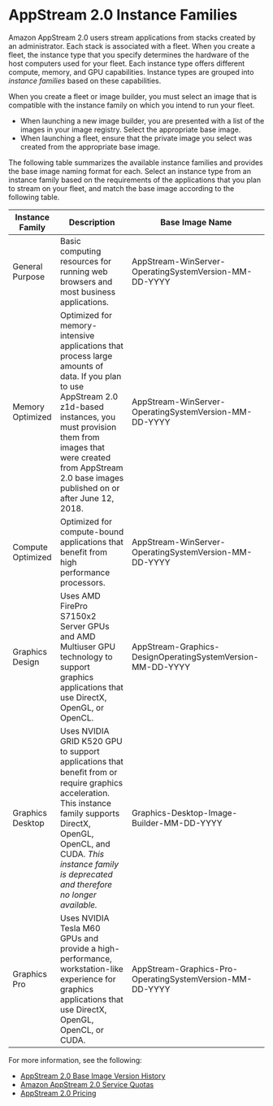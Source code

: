 # AppStream 2\.0 Instance Families<a name="instance-types"></a>

Amazon AppStream 2\.0 users stream applications from stacks created by an administrator\. Each stack is associated with a fleet\. When you create a fleet, the instance type that you specify determines the hardware of the host computers used for your fleet\. Each instance type offers different compute, memory, and GPU capabilities\. Instance types are grouped into *instance families* based on these capabilities\.

When you create a fleet or image builder, you must select an image that is compatible with the instance family on which you intend to run your fleet\.
+ When launching a new image builder, you are presented with a list of the images in your image registry\. Select the appropriate base image\.
+ When launching a fleet, ensure that the private image you select was created from the appropriate base image\.

The following table summarizes the available instance families and provides the base image naming format for each\. Select an instance type from an instance family based on the requirements of the applications that you plan to stream on your fleet, and match the base image according to the following table\.


| Instance Family | Description | Base Image Name | 
| --- | --- | --- | 
| General Purpose | Basic computing resources for running web browsers and most business applications\. | AppStream\-WinServer\-OperatingSystemVersion\-MM\-DD\-YYYY | 
| Memory Optimized | Optimized for memory\-intensive applications that process large amounts of data\. If you plan to use AppStream 2\.0 z1d\-based instances, you must provision them from images that were created from AppStream 2\.0 base images published on or after June 12, 2018\.  | AppStream\-WinServer\-OperatingSystemVersion\-MM\-DD\-YYYY | 
| Compute Optimized | Optimized for compute\-bound applications that benefit from high performance processors\. | AppStream\-WinServer\-OperatingSystemVersion\-MM\-DD\-YYYY | 
| Graphics Design | Uses AMD FirePro S7150x2 Server GPUs and AMD Multiuser GPU technology to support graphics applications that use DirectX, OpenGL, or OpenCL\. | AppStream\-Graphics\-DesignOperatingSystemVersion\-MM\-DD\-YYYY | 
| Graphics Desktop | Uses NVIDIA GRID K520 GPU to support applications that beneﬁt from or require graphics acceleration\. This instance family supports DirectX, OpenGL, OpenCL, and CUDA\. *This instance family is deprecated and therefore no longer available\.*  | Graphics\-Desktop\-Image\-Builder\-MM\-DD\-YYYY  | 
| Graphics Pro | Uses NVIDIA Tesla M60 GPUs and provide a high\-performance, workstation\-like experience for graphics applications that use DirectX, OpenGL, OpenCL, or CUDA\. | AppStream\-Graphics\-Pro\-OperatingSystemVersion\-MM\-DD\-YYYY | 

For more information, see the following:
+ [AppStream 2\.0 Base Image Version History](base-image-version-history.md)
+ [Amazon AppStream 2\.0 Service Quotas](limits.md)
+ [AppStream 2\.0 Pricing](https://aws.amazon.com/appstream2/pricing/)